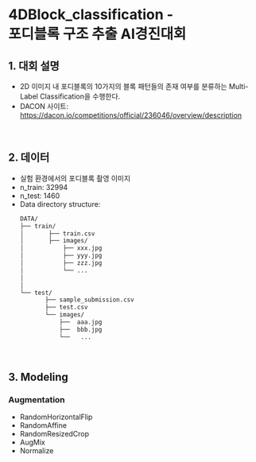 # 4DBlock_classification - <br>포디블록 구조 추출 AI경진대회 

## 1. 대회 설명
- 2D 이미지 내 포디블록의 10가지의 블록 패턴들의 존재 여부를 분류하는 Multi-Label Classification을 수행한다.
 - DACON 사이트: https://dacon.io/competitions/official/236046/overview/description 

<br>

 ## 2. 데이터
 - 실험 환경에서의 포디블록 촬영 이미지
 - n_train: 32994
 - n_test: 1460
 - Data directory structure:
     ```bash
    DATA/
    ├── train/
    │       ├── train.csv  
    │       ├── images/
    │           ├── xxx.jpg
    │           ├── yyy.jpg
    │           ├── zzz.jpg
    │           └── ...  
    │            
    │                   
    └── test/
            ├── sample_submission.csv
            ├── test.csv
            └── images/
                ├──  aaa.jpg
                ├──  bbb.jpg
                └──   ...
    ```

<br>

## 3. Modeling
### Augmentation
- RandomHorizontalFlip
- RandomAffine
- RandomResizedCrop
- AugMix
- Normalize